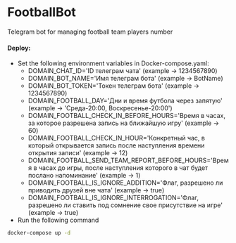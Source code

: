 # FootballBot

Telegram bot for managing football team players number

#### Deploy:

* Set the following environment variables in Docker-compose.yaml:
  - DOMAIN_CHAT_ID='ID телеграм чата' (example -> 1234567890)
  - DOMAIN_BOT_NAME='Имя телеграм бота' (example -> BotName)
  - DOMAIN_BOT_TOKEN='Токен телеграм бота' (example -> 1234567890)
  - DOMAIN_FOOTBALL_DAY='Дни и время футбола через запятую' (example -> 'Среда-20:00, Воскресенье-20:00')
  - DOMAIN_FOOTBALL_CHECK_IN_BEFORE_HOURS='Время в часах, за которое разрешена запись на ближайшую игру' (example -> 60)
  - DOMAIN_FOOTBALL_CHECK_IN_HOUR='Конкретный час, в который открывается запись после наступления времени открытия записи' (example -> 12)
  - DOMAIN_FOOTBALL_SEND_TEAM_REPORT_BEFORE_HOURS='Время в часах до игры, после наступления которого в чат будет послано напоминание' (example -> 1)
  - DOMAIN_FOOTBALL_IS_IGNORE_ADDITION='Флаг, разрешено ли приводить друзей вне чата' (example -> true)
  - DOMAIN_FOOTBALL_IS_IGNORE_INTERROGATION='Флаг, разрешено ли ставить под сомнение свое присутствие на игре' (example -> true)
* Run the following command

```bash
docker-compose up -d
```
